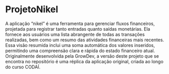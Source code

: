 # ProjetoNikel



A aplicação “nikel” é uma ferramenta para gerenciar fluxos financeiros, projetada para registrar tanto entradas quanto saídas monetárias. Ela fornece aos usuários uma lista abrangente de todas as transações realizadas, bem como um resumo das atividades financeiras mais recentes. Essa visão resumida inclui uma soma automática dos valores inseridos, permitindo uma compreensão clara e rápida do estado financeiro atual. Originalmente desenvolvida pela GrowDev, a versão deste projeto que se encontra no repositório é uma réplica da aplicação original, criada ao longo do curso CODAÍ.

